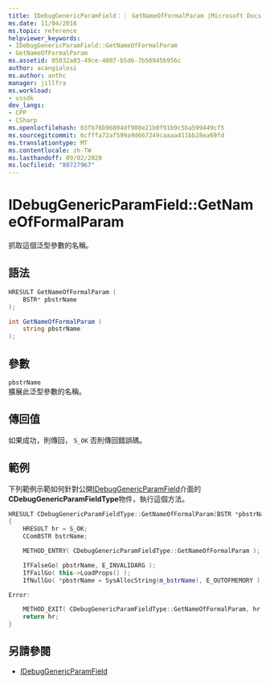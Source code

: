 ```yaml
---
title: IDebugGenericParamField：： GetNameOfFormalParam |Microsoft Docs
ms.date: 11/04/2016
ms.topic: reference
helpviewer_keywords:
- IDebugGenericParamField::GetNameOfFormalParam
- GetNameOfFormalParam
ms.assetid: 05032a83-49ce-4007-b5d6-7b56945b956c
author: acangialosi
ms.author: anthc
manager: jillfra
ms.workload:
- vssdk
dev_langs:
- CPP
- CSharp
ms.openlocfilehash: 03fb76b96804df900e21b0f91b9c5ba599449cf5
ms.sourcegitcommit: 6cfffa72af599a9d667249caaaa411bb28ea69fd
ms.translationtype: MT
ms.contentlocale: zh-TW
ms.lasthandoff: 09/02/2020
ms.locfileid: "80727967"
---
```

# <a name="idebuggenericparamfieldgetnameofformalparam"></a>IDebugGenericParamField::GetNameOfFormalParam
抓取這個泛型參數的名稱。

## <a name="syntax"></a>語法

```cpp
HRESULT GetNameOfFormalParam (
    BSTR* pbstrName
);
```

```csharp
int GetNameOfFormalParam (
    string pbstrName
);
```

## <a name="parameters"></a>參數
`pbstrName`\
擴展此泛型參數的名稱。

## <a name="return-value"></a>傳回值
如果成功，則傳回， `S_OK` 否則傳回錯誤碼。

## <a name="example"></a>範例
下列範例示範如何針對公開[IDebugGenericParamField](../../../extensibility/debugger/reference/idebuggenericparamfield.md)介面的**CDebugGenericParamFieldType**物件，執行這個方法。

```cpp
HRESULT CDebugGenericParamFieldType::GetNameOfFormalParam(BSTR *pbstrName)
{
    HRESULT hr = S_OK;
    CComBSTR bstrName;

    METHOD_ENTRY( CDebugGenericParamFieldType::GetNameOfFormalParam );

    IfFalseGo( pbstrName, E_INVALIDARG );
    IfFailGo( this->LoadProps() );
    IfNullGo( *pbstrName = SysAllocString(m_bstrName), E_OUTOFMEMORY );

Error:

    METHOD_EXIT( CDebugGenericParamFieldType::GetNameOfFormalParam, hr );
    return hr;
}
```

## <a name="see-also"></a>另請參閱
- [IDebugGenericParamField](../../../extensibility/debugger/reference/idebuggenericparamfield.md)
